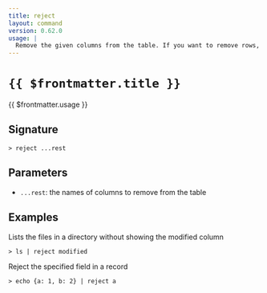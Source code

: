 ```yaml
---
title: reject
layout: command
version: 0.62.0
usage: |
  Remove the given columns from the table. If you want to remove rows, try 'drop'.
---
```


# `{{ $frontmatter.title }}`

<div style='white-space: pre-wrap;'>{{ $frontmatter.usage }}</div>

## Signature

```> reject ...rest```

## Parameters

 -  `...rest`: the names of columns to remove from the table

## Examples

Lists the files in a directory without showing the modified column
```shell
> ls | reject modified
```

Reject the specified field in a record
```shell
> echo {a: 1, b: 2} | reject a
```

